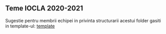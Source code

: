## Teme IOCLA 2020-2021
Sugestie pentru membrii echipei in privinta structurarii acestui folder gasiti in template-ul:
[template](https://github.com/systems-cs-pub-ro/iocla-public-template)
